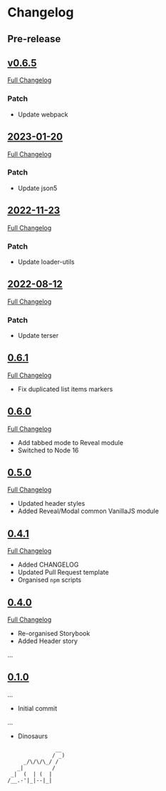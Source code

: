 # Changelog

## Pre-release

## [v0.6.5](https://github.com/uktrade/great-styles/releases/tag/v0.6.5)

[Full Changelog](https://github.com/uktrade/great-styles/compare/2023-01-20...v0.6.5)

### Patch
- Update webpack

## [2023-01-20](https://github.com/uktrade/great-styles/releases/tag/2023-01-20)

[Full Changelog](https://github.com/uktrade/great-styles/compare/2022-11-23...2023-01-20)

### Patch
- Update json5

## [2022-11-23](https://github.com/uktrade/great-styles/releases/tag/2022-11-23)

[Full Changelog](https://github.com/uktrade/great-styles/compare/2022-08-12...2022-11-23)

### Patch
- Update loader-utils

## [2022-08-12](https://github.com/uktrade/great-styles/releases/tag/2022-08-12)

[Full Changelog](https://github.com/uktrade/great-styles/compare/0.6.1...2022-08-12)

### Patch
- Update terser

## [0.6.1](https://github.com/uktrade/great-styles/releases/tag/0.6.1)

[Full Changelog](https://github.com/uktrade/great-styles/compare/0.6.0...0.6.1)

- Fix duplicated list items markers

## [0.6.0](https://github.com/uktrade/great-styles/releases/tag/0.6.0)

[Full Changelog](https://github.com/uktrade/great-styles/compare/0.5.0...0.6.0)

- Add tabbed mode to Reveal module
- Switched to Node 16

## [0.5.0](https://github.com/uktrade/great-styles/releases/tag/0.5.0)

[Full Changelog](https://github.com/uktrade/great-styles/compare/0.4.1...0.5.0)

- Updated header styles
- Added Reveal/Modal common VanillaJS module

## [0.4.1](https://github.com/uktrade/great-styles/releases/tag/0.4.1)

[Full Changelog](https://github.com/uktrade/great-styles/compare/0.4.0...0.4.1)

- Added CHANGELOG
- Updated Pull Request template
- Organised `npm` scripts

## [0.4.0](https://github.com/uktrade/great-styles/releases/tag/0.4.0)

[Full Changelog](https://github.com/uktrade/great-styles/compare/0.1.0...0.4.0)

- Re-organised Storybook
- Added Header story

...

## [0.1.0](https://github.com/uktrade/great-styles/releases/tag/0.1.0)

...

- Initial commit

...

- Dinosaurs

```
               __
              / _)
     _/\/\/\_/ /
   _|         /
 _|  (  | (  |
/__.-'|_|--|_|  

```
